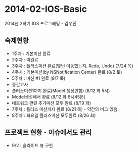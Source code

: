 2014-02-IOS-Basic
=================

2014년 2학기 IOS 프로그래밍 - 김우진


## 숙제현황 ###

- 1주차 : 기본미션 완료
- 2주차 : 미완료
- 3주차 : 플러스미션 완료(몇번 이동했는지, Redo, Undo) (7/24 목)
- 4주차 : 기본미션(by NSNotification Center) 완료 (8/2 토)
- 5주차 : 미션 #1 완료 (8/7 목)
- 중간고사
 - 플러스미션1까지 완료(Model 생성안함) (8/12 화 5시)
 - Model생성해서 완료 (8/12 화 6시45분)
 - 네트워크 관련 추가미션 모두 완료 (8/19 화)
- 7주차 : 플러스 미션까지 완료 (8/21 목) - 약간의 버그 있음.
- 8주차 : 화요일 플러스미션 모두완료 (8/26 화)

## 프로젝트 현황 - 이슈에서도 관리

- 9/2 : 슬라이드 뷰 구현
